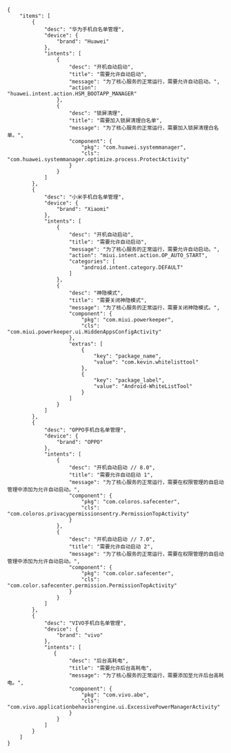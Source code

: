     {
        "items": [
            {   
                "desc": "华为手机白名单管理",
                "device": {
                    "brand": "Huawei"
                },
                "intents": [
                    {
                        "desc": "开机自动启动",
                        "title": "需要允许自动启动",
                        "message": "为了核心服务的正常运行，需要允许自动启动。",
                        "action": "huawei.intent.action.HSM_BOOTAPP_MANAGER"
                    },
                    {
                        "desc": "锁屏清理",
                        "title": "需要加入锁屏清理白名单",
                        "message": "为了核心服务的正常运行，需要加入锁屏清理白名单。",
                        "component": {
                            "pkg": "com.huawei.systemmanager",
                            "cls": "com.huawei.systemmanager.optimize.process.ProtectActivity"
                        }
                    }
                ]
            },
            {
                "desc": "小米手机白名单管理",
                "device": {
                    "brand": "Xiaomi"
                },
                "intents": [
                    {
                        "desc": "开机自动启动",
                        "title": "需要允许自动启动",
                        "message": "为了核心服务的正常运行，需要允许自动启动。",
                        "action": "miui.intent.action.OP_AUTO_START",
                        "categories": [
                            "android.intent.category.DEFAULT"
                        ]
                    },
                    {
                        "desc": "神隐模式",
                        "title": "需要关闭神隐模式",
                        "message": "为了核心服务的正常运行，需要关闭神隐模式。",
                        "component": {
                            "pkg": "com.miui.powerkeeper",
                            "cls": "com.miui.powerkeeper.ui.HiddenAppsConfigActivity"
                        },
                        "extras": [
                            {
                                "key": "package_name",
                                "value": "com.kevin.whitelisttool"
                            },
                            {
                                "key": "package_label",
                                "value": "Android-WhiteListTool"
                            }
                        ]
                    }
                ]
            },
            {
                "desc": "OPPO手机白名单管理",
                "device": {
                    "brand": "OPPO"
                },
                "intents": [
                    {
                        "desc": "开机自动启动 // 8.0",
                        "title": "需要允许自动启动 1",
                        "message": "为了核心服务的正常运行，需要在权限管理的自启动管理中添加为允许自动启动。",
                        "component": {
                            "pkg": "com.coloros.safecenter",
                            "cls": "com.coloros.privacypermissionsentry.PermissionTopActivity"
                        }
                    },
                    {
                        "desc": "开机自动启动 // 7.0",
                        "title": "需要允许自动启动 2",
                        "message": "为了核心服务的正常运行，需要在权限管理的自启动管理中添加为允许自动启动。",
                        "component": {
                            "pkg": "com.color.safecenter",
                            "cls": "com.color.safecenter.permission.PermissionTopActivity"
                        }
                    }
                ]
            },
            {
                "desc": "VIVO手机白名单管理",
                "device": {
                    "brand": "vivo"
                },
                "intents": [
                   {
                        "desc": "后台高耗电",
                        "title": "需要允许后台高耗电",
                        "message": "为了核心服务的正常运行，需要添加至允许后台高耗电。",
                        "component": {
                            "pkg": "com.vivo.abe",
                            "cls": "com.vivo.applicationbehaviorengine.ui.ExcessivePowerManagerActivity"
                        }
                    }
                ]
            }
        ]
    }
                    